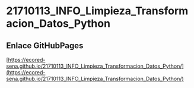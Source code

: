 # **21710113_INFO_Limpieza_Transformacion_Datos_Python**

## **Enlace GitHubPages**

[https://ecored-sena.github.io/21710113_INFO_Limpieza_Transformacion_Datos_Python/](https://ecored-sena.github.io/21710113_INFO_Limpieza_Transformacion_Datos_Python/)

#
